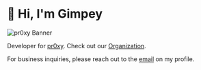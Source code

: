 # 👋 Hi, I'm Gimpey

![pr0xy Banner](https://cdn.pr0xy.io/.github/banners/gimpey-github-banner-1800x200.png)

Developer for [pr0xy](https://pr0xy.io). Check out our [Organization](https://github.com/pr0xy-io).

For business inquiries, please reach out to the [email](mailto:team@pr0xy.io) on my profile.
